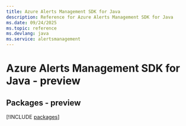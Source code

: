 ```yaml
---
title: Azure Alerts Management SDK for Java
description: Reference for Azure Alerts Management SDK for Java
ms.date: 09/24/2025
ms.topic: reference
ms.devlang: java
ms.service: alertsmanagement
---
```

# Azure Alerts Management SDK for Java - preview
## Packages - preview
[!INCLUDE [packages](alerts-management-index.md)]